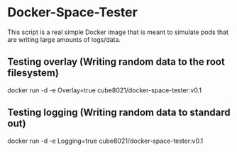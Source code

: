 # Docker-Space-Tester

This script is a real simple Docker image that is meant to simulate pods that are writing large amounts of logs/data.

## Testing overlay (Writing random data to the root filesystem)
docker run -d -e Overlay=true cube8021/docker-space-tester:v0.1

## Testing logging (Writing random data to standard out)
docker run -d -e Logging=true cube8021/docker-space-tester:v0.1
